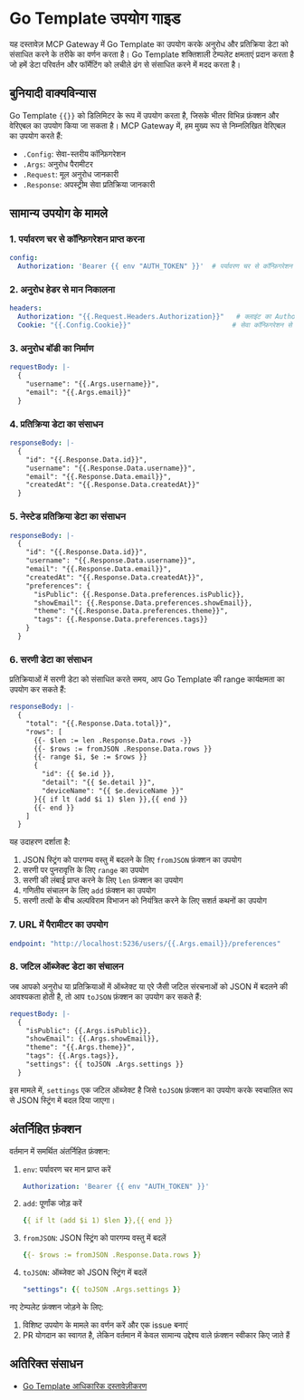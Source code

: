 # Go Template उपयोग गाइड

यह दस्तावेज़ MCP Gateway में Go Template का उपयोग करके अनुरोध और प्रतिक्रिया डेटा को संसाधित करने के तरीके का वर्णन करता है। Go Template शक्तिशाली टेम्पलेट क्षमताएं प्रदान करता है जो हमें डेटा परिवर्तन और फॉर्मेटिंग को लचीले ढंग से संसाधित करने में मदद करता है।

## बुनियादी वाक्यविन्यास

Go Template `{{}}` को डिलिमिटर के रूप में उपयोग करता है, जिसके भीतर विभिन्न फ़ंक्शन और वेरिएबल का उपयोग किया जा सकता है। MCP Gateway में, हम मुख्य रूप से निम्नलिखित वेरिएबल का उपयोग करते हैं:

- `.Config`: सेवा-स्तरीय कॉन्फ़िगरेशन
- `.Args`: अनुरोध पैरामीटर
- `.Request`: मूल अनुरोध जानकारी
- `.Response`: अपस्ट्रीम सेवा प्रतिक्रिया जानकारी

## सामान्य उपयोग के मामले

### 1. पर्यावरण चर से कॉन्फ़िगरेशन प्राप्त करना

```yaml
config:
  Authorization: 'Bearer {{ env "AUTH_TOKEN" }}'  # पर्यावरण चर से कॉन्फ़िगरेशन प्राप्त करें
```

### 2. अनुरोध हेडर से मान निकालना

```yaml
headers:
  Authorization: "{{.Request.Headers.Authorization}}"   # क्लाइंट का Authorization हेडर आगे भेजें
  Cookie: "{{.Config.Cookie}}"                         # सेवा कॉन्फ़िगरेशन से मान का उपयोग करें
```

### 3. अनुरोध बॉडी का निर्माण

```yaml
requestBody: |-
  {
    "username": "{{.Args.username}}",
    "email": "{{.Args.email}}"
  }
```

### 4. प्रतिक्रिया डेटा का संसाधन

```yaml
responseBody: |-
  {
    "id": "{{.Response.Data.id}}",
    "username": "{{.Response.Data.username}}",
    "email": "{{.Response.Data.email}}",
    "createdAt": "{{.Response.Data.createdAt}}"
  }
```

### 5. नेस्टेड प्रतिक्रिया डेटा का संसाधन

```yaml
responseBody: |-
  {
    "id": "{{.Response.Data.id}}",
    "username": "{{.Response.Data.username}}",
    "email": "{{.Response.Data.email}}",
    "createdAt": "{{.Response.Data.createdAt}}",
    "preferences": {
      "isPublic": {{.Response.Data.preferences.isPublic}},
      "showEmail": {{.Response.Data.preferences.showEmail}},
      "theme": "{{.Response.Data.preferences.theme}}",
      "tags": {{.Response.Data.preferences.tags}}
    }
  }
```

### 6. सरणी डेटा का संसाधन

प्रतिक्रियाओं में सरणी डेटा को संसाधित करते समय, आप Go Template की range कार्यक्षमता का उपयोग कर सकते हैं:

```yaml
responseBody: |-
  {
    "total": "{{.Response.Data.total}}",
    "rows": [
      {{- $len := len .Response.Data.rows -}}
      {{- $rows := fromJSON .Response.Data.rows }}
      {{- range $i, $e := $rows }}
      {
        "id": {{ $e.id }},
        "detail": "{{ $e.detail }}",
        "deviceName": "{{ $e.deviceName }}"
      }{{ if lt (add $i 1) $len }},{{ end }}
      {{- end }}
    ]
  }
```

यह उदाहरण दर्शाता है:
1. JSON स्ट्रिंग को पारगम्य वस्तु में बदलने के लिए `fromJSON` फ़ंक्शन का उपयोग
2. सरणी पर पुनरावृत्ति के लिए `range` का उपयोग
3. सरणी की लंबाई प्राप्त करने के लिए `len` फ़ंक्शन का उपयोग
4. गणितीय संचालन के लिए `add` फ़ंक्शन का उपयोग
5. सरणी तत्वों के बीच अल्पविराम विभाजन को नियंत्रित करने के लिए सशर्त कथनों का उपयोग

### 7. URL में पैरामीटर का उपयोग

```yaml
endpoint: "http://localhost:5236/users/{{.Args.email}}/preferences"
```

### 8. जटिल ऑब्जेक्ट डेटा का संचालन

जब आपको अनुरोध या प्रतिक्रियाओं में ऑब्जेक्ट या एरे जैसी जटिल संरचनाओं को JSON में बदलने की आवश्यकता होती है, तो आप `toJSON` फ़ंक्शन का उपयोग कर सकते हैं:

```yaml
requestBody: |-
  {
    "isPublic": {{.Args.isPublic}},
    "showEmail": {{.Args.showEmail}},
    "theme": "{{.Args.theme}}",
    "tags": {{.Args.tags}},
    "settings": {{ toJSON .Args.settings }}
  }
```

इस मामले में, `settings` एक जटिल ऑब्जेक्ट है जिसे `toJSON` फ़ंक्शन का उपयोग करके स्वचालित रूप से JSON स्ट्रिंग में बदल दिया जाएगा।

## अंतर्निहित फ़ंक्शन

वर्तमान में समर्थित अंतर्निहित फ़ंक्शन:

1. `env`: पर्यावरण चर मान प्राप्त करें
   ```yaml
   Authorization: 'Bearer {{ env "AUTH_TOKEN" }}'
   ```

2. `add`: पूर्णांक जोड़ करें
   ```yaml
   {{ if lt (add $i 1) $len }},{{ end }}
   ```

3. `fromJSON`: JSON स्ट्रिंग को पारगम्य वस्तु में बदलें
   ```yaml
   {{- $rows := fromJSON .Response.Data.rows }}
   ```

4. `toJSON`: ऑब्जेक्ट को JSON स्ट्रिंग में बदलें
   ```yaml
   "settings": {{ toJSON .Args.settings }}
   ```

नए टेम्पलेट फ़ंक्शन जोड़ने के लिए:
1. विशिष्ट उपयोग के मामले का वर्णन करें और एक issue बनाएं
2. PR योगदान का स्वागत है, लेकिन वर्तमान में केवल सामान्य उद्देश्य वाले फ़ंक्शन स्वीकार किए जाते हैं

## अतिरिक्त संसाधन

- [Go Template आधिकारिक दस्तावेज़ीकरण](https://pkg.go.dev/text/template) 